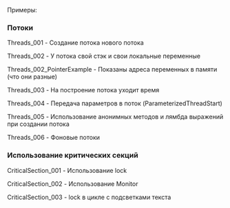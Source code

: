 ﻿Примеры:

### Потоки

Threads_001 - Создание потока нового потока

Threads_002 - У потока свой стэк и свои локальные переменные

Threads_002_PointerExample - Показаны адреса переменных в памяти (что они разные)

Threads_003 - На построение потока уходит время

Threads_004 - Передача параметров в поток (ParameterizedThreadStart)

Threads_005 - Использование анонимных методов и лямбда выражений при создании потока

Threads_006 - Фоновые потоки

### Использование критических секций

CriticalSection_001 - Использование lock

CriticalSection_002 - Использование Monitor

CriticalSection_003 - lock в цикле с подсветками текста